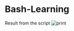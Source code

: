 # Bash-Learning
Result from the script
![print](https://user-images.githubusercontent.com/62411708/228693449-a750b9cc-e481-44bf-86af-ba564fef4e72.png)
